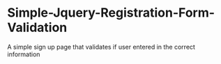# Simple-Jquery-Registration-Form-Validation
A simple sign up page that validates if user entered in the correct information
